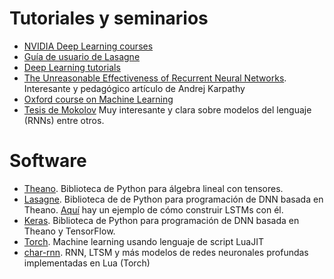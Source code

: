 # Tutoriales y seminarios

* [NVIDIA Deep Learning courses](https://developer.nvidia.com/deep-learning-courses)
* [Guía de usuario de Lasagne](http://lasagne.readthedocs.io/en/latest/)
* [Deep Learning tutorials](http://deeplearning.net/tutorial/)
* [The Unreasonable Effectiveness of Recurrent Neural Networks](http://karpathy.github.io/2015/05/21/rnn-effectiveness/). Interesante y pedagógico artículo de Andrej Karpathy
* [Oxford course on Machine Learning](https://www.cs.ox.ac.uk/people/nando.defreitas/machinelearning/)
* [Tesis de Mokolov](http://www.fit.vutbr.cz/~imikolov/rnnlm/thesis.pdf) Muy interesante y clara sobre modelos del lenguaje (RNNs) entre otros.

# Software

* [Theano](https://github.com/Theano/Theano). Biblioteca de Python para álgebra lineal con tensores.
* [Lasagne](https://github.com/Lasagne/Lasagne). Biblioteca de de Python para programación de DNN basada en Theano. [Aquí](https://github.com/craffel/Lasagne-tutorial/blob/master/examples/tutorial.ipynb) hay un ejemplo de cómo construir LSTMs con él.
* [Keras](https://github.com/fchollet/keras). Biblioteca de Python para programación de DNN basada en Theano y TensorFlow.
* [Torch](http://torch.ch/). Machine learning usando lenguaje de script LuaJIT
* [char-rnn](https://github.com/karpathy/char-rnn). RNN, LTSM y más modelos de redes neuronales profundas implementadas en Lua (Torch)
